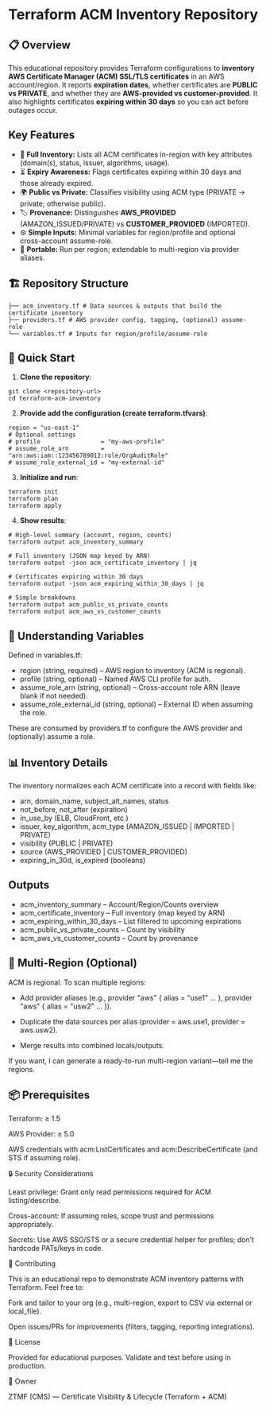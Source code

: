 # Terraform ACM Inventory Repository

## 📋 Overview
This educational repository provides Terraform configurations to **inventory AWS Certificate Manager (ACM) SSL/TLS certificates** in an AWS account/region. It reports **expiration dates**, whether certificates are **PUBLIC vs PRIVATE**, and whether they are **AWS-provided vs customer-provided**. It also highlights certificates **expiring within 30 days** so you can act before outages occur.

## Key Features
- 🧾 **Full Inventory:** Lists all ACM certificates in-region with key attributes (domain(s), status, issuer, algorithms, usage).
- ⏳ **Expiry Awareness:** Flags certificates expiring within 30 days and those already expired.
- 🌍 **Public vs Private:** Classifies visibility using ACM type (PRIVATE → private; otherwise public).
- 🏷️ **Provenance:** Distinguishes **AWS_PROVIDED** (AMAZON_ISSUED/PRIVATE) vs **CUSTOMER_PROVIDED** (IMPORTED).
- ⚙️ **Simple Inputs:** Minimal variables for region/profile and optional cross-account assume-role.
- 🔁 **Portable:** Run per region; extendable to multi-region via provider aliases.

## 🏗️ Repository Structure

```
├── acm_inventory.tf # Data sources & outputs that build the certificate inventory
├── providers.tf # AWS provider config, tagging, (optional) assume-role
└── variables.tf # Inputs for region/profile/assume-role
```

## 🚀 Quick Start

1. **Clone the repository**:

```
git clone <repository-url>
cd terraform-acm-inventory
```

2. **Provide add the configuration (create terraform.tfvars)**:

``` 
region = "us-east-1"
# Optional settings
# profile                 = "my-aws-profile"
# assume_role_arn         = "arn:aws:iam::123456789012:role/OrgAuditRole"
# assume_role_external_id = "my-external-id"
``` 

3. **Initialize and run**:

```
terraform init
terraform plan
terraform apply
```

4. **Show results**:

```
# High-level summary (account, region, counts)
terraform output acm_inventory_summary

# Full inventory (JSON map keyed by ARN)
terraform output -json acm_certificate_inventory | jq

# Certificates expiring within 30 days
terraform output -json acm_expiring_within_30_days | jq

# Simple breakdowns
terraform output acm_public_vs_private_counts
terraform output acm_aws_vs_customer_counts
```

## 🔧 Understanding Variables
Defined in variables.tf:
- region (string, required) – AWS region to inventory (ACM is regional).
- profile (string, optional) – Named AWS CLI profile for auth.
- assume_role_arn (string, optional) – Cross-account role ARN (leave blank if not needed).
- assume_role_external_id (string, optional) – External ID when assuming the role.
  
These are consumed by providers.tf to configure the AWS provider and (optionally) assume a role.

## 📊 Inventory Details

The inventory normalizes each ACM certificate into a record with fields like:
- arn, domain_name, subject_alt_names, status
- not_before, not_after (expiration)
- in_use_by (ELB, CloudFront, etc.)
- issuer, key_algorithm, acm_type (AMAZON_ISSUED | IMPORTED | PRIVATE)
- visibility (PUBLIC | PRIVATE)
- source (AWS_PROVIDED | CUSTOMER_PROVIDED)
- expiring_in_30d, is_expired (booleans)

## Outputs
- acm_inventory_summary – Account/Region/Counts overview
- acm_certificate_inventory – Full inventory (map keyed by ARN)
- acm_expiring_within_30_days – List filtered to upcoming expirations
- acm_public_vs_private_counts – Count by visibility
- acm_aws_vs_customer_counts – Count by provenance

## 🧭 Multi-Region (Optional)

ACM is regional. To scan multiple regions:

- Add provider aliases (e.g., provider "aws" { alias = "use1" ... }, provider "aws" { alias = "usw2" ... }).

- Duplicate the data sources per alias (provider = aws.use1, provider = aws.usw2).

- Merge results into combined locals/outputs.

If you want, I can generate a ready-to-run multi-region variant—tell me the regions.

## 📦 Prerequisites

Terraform: ≥ 1.5

AWS Provider: ≥ 5.0

AWS credentials with acm:ListCertificates and acm:DescribeCertificate (and STS if assuming role).

🔒 Security Considerations

Least privilege: Grant only read permissions required for ACM listing/describe.

Cross-account: If assuming roles, scope trust and permissions appropriately.

Secrets: Use AWS SSO/STS or a secure credential helper for profiles; don’t hardcode PATs/keys in code.

🤝 Contributing

This is an educational repo to demonstrate ACM inventory patterns with Terraform. Feel free to:

Fork and tailor to your org (e.g., multi-region, export to CSV via external or local_file).

Open issues/PRs for improvements (filters, tagging, reporting integrations).

📄 License

Provided for educational purposes. Validate and test before using in production.

🏢 Owner

ZTMF (CMS) — Certificate Visibility & Lifecycle (Terraform + ACM)
